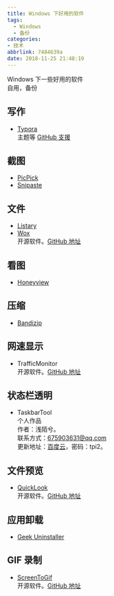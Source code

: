 ```yaml
---
title: Windows 下好用的软件
tags:
  - Windows
  - 备份
categories:
- 技术
abbrlink: 7484639a
date: 2018-11-25 21:48:19
---
```

Windows 下一些好用的软件  
自用，备份

<!--more-->

## 写作

- [Typora](https://typora.io/)  
主题等 [GitHub 支援](https://github.com/typora)

## 截图

- [PicPick](https://picpick.app/zh/)
- [Snipaste](https://zh.snipaste.com/)

## 文件

- [Listary](https://www.listary.com/)
- [Wox](http://www.wox.one/)  
开源软件。[GitHub 地址](https://github.com/Wox-launcher/Wox)

## 看图

- [Honeyview](https://cn.bandisoft.com/honeyview/)

## 压缩

- [Bandizip](http://cn.bandisoft.com/)

## 网速显示

- TrafficMonitor  
开源软件。[GitHub 地址](https://github.com/zhongyang219/TrafficMonitor)

## 状态栏透明

- TaskbarTool  
个人作品  
作者：浅陌兮。  
联系方式：<675903631@qq.com>  
更新地址：[百度云](https://yun.baidu.com/s/1dFNAfpZ)，密码：tpi2。

## 文件预览

- [QuickLook](https://pooi.moe/QuickLook/)  
开源软件。[GitHub 地址](https://github.com/QL-Win/QuickLook)

## 应用卸载

- [Geek Uninstaller](https://geekuninstaller.com)

## GIF 录制

- [ScreenToGif](https://www.screentogif.com/)  
开源软件。[GitHub 地址](https://github.com/NickeManarin/ScreenToGif)